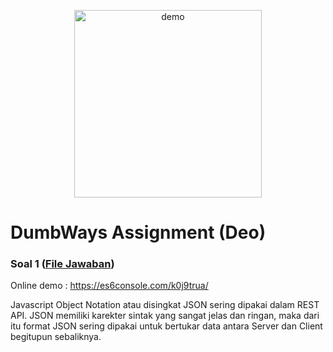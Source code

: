 <p align="center">
  <img width="300" align="center" src="https://cdn.techinasia.com/data/images/LzvV52o01nNnKw9jBzEU9yTsdLLLNINayjwdwxV3.png" alt="demo"/>
</p>

# DumbWays Assignment (Deo)

### Soal 1 ([File Jawaban](../../1.js))
Online demo : https://es6console.com/k0j9trua/

Javascript Object Notation atau disingkat JSON sering dipakai dalam REST API. 
JSON memiliki karekter sintak yang sangat jelas dan ringan, maka dari itu format JSON sering dipakai untuk bertukar data antara
Server dan Client begitupun sebaliknya. 